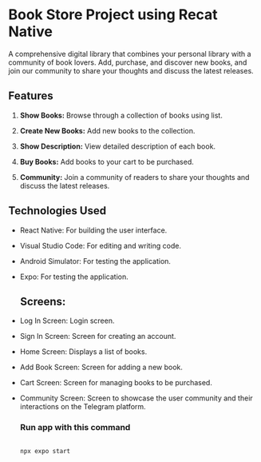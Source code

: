 # Book Store Project using Recat Native
A comprehensive digital library that combines your personal library with a community of book lovers. Add, purchase, and discover new books, and join our community to share your thoughts and discuss the latest releases.
## Features
1. **Show Books:** Browse through a collection of books using list.

2. **Create New Books:** Add new books to the collection.

3. **Show Description:** View detailed description of each book.

4. **Buy Books:** Add books to your cart to be purchased.

5. **Community:**  Join a community of readers to share your thoughts and discuss the latest releases.

## Technologies Used 

- React Native: For building the user interface. 

- Visual Studio Code: For editing and writing code. 

- Android Simulator: For testing the application. 

- Expo: For testing the application.

  ## Screens: 

- Log In Screen: Login screen. 

- Sign In Screen: Screen for creating an account. 

- Home Screen: Displays a list of books. 

- Add Book Screen: Screen for adding a new book. 

- Cart Screen: Screen for managing books to be purchased.

- Community Screen: Screen to showcase the user community and their interactions on the Telegram platform.

   ### Run app with this command
  
    ```
  
  npx expo start
  
    ```


